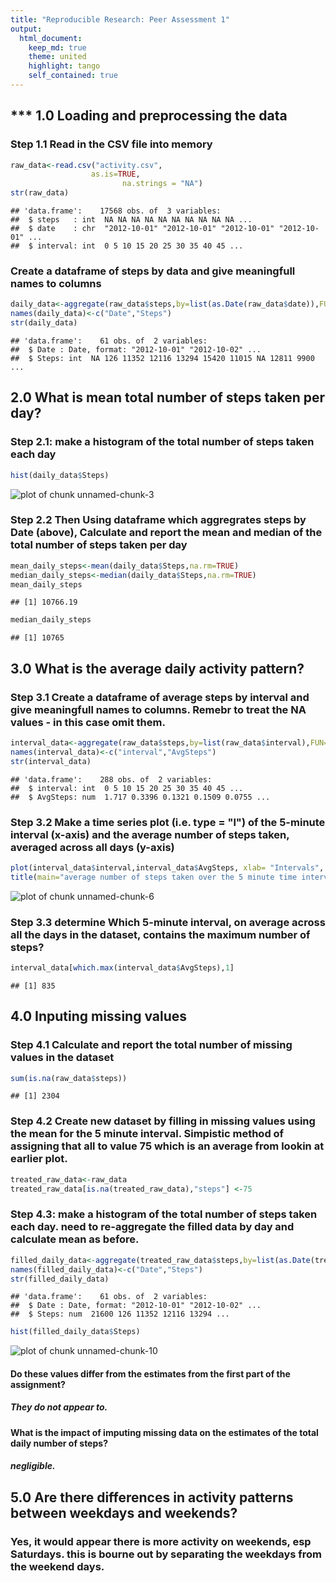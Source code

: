 ```yaml
---
title: "Reproducible Research: Peer Assessment 1"
output: 
  html_document:
    keep_md: true
    theme: united
    highlight: tango
    self_contained: true
---
```



## *** 1.0 Loading and preprocessing the data
### Step 1.1 Read in the CSV file into memory

```r
raw_data<-read.csv("activity.csv",
                  as.is=TRUE,
                         na.strings = "NA")
str(raw_data)
```

```
## 'data.frame':	17568 obs. of  3 variables:
##  $ steps   : int  NA NA NA NA NA NA NA NA NA NA ...
##  $ date    : chr  "2012-10-01" "2012-10-01" "2012-10-01" "2012-10-01" ...
##  $ interval: int  0 5 10 15 20 25 30 35 40 45 ...
```


### Create a dataframe of steps by data and give meaningfull names to columns

```r
daily_data<-aggregate(raw_data$steps,by=list(as.Date(raw_data$date)),FUN=sum)
names(daily_data)<-c("Date","Steps")
str(daily_data)
```

```
## 'data.frame':	61 obs. of  2 variables:
##  $ Date : Date, format: "2012-10-01" "2012-10-02" ...
##  $ Steps: int  NA 126 11352 12116 13294 15420 11015 NA 12811 9900 ...
```


## 2.0 What is mean total number of steps taken per day?
### Step 2.1:  make a histogram of the total number of steps taken each day


```r
hist(daily_data$Steps)
```

![plot of chunk unnamed-chunk-3](figure/unnamed-chunk-3-1.png) 

### Step 2.2 Then Using dataframe which aggregrates steps by Date (above), Calculate and report the mean and median of the total number of steps taken per day


```r
mean_daily_steps<-mean(daily_data$Steps,na.rm=TRUE)
median_daily_steps<-median(daily_data$Steps,na.rm=TRUE)
mean_daily_steps
```

```
## [1] 10766.19
```

```r
median_daily_steps
```

```
## [1] 10765
```

## 3.0 What is the average daily activity pattern?

### Step 3.1 Create a dataframe of average steps by interval and give meaningfull names to columns. Remebr to treat the NA values - in this case omit them.

```r
interval_data<-aggregate(raw_data$steps,by=list(raw_data$interval),FUN=mean,na.rm=TRUE)
names(interval_data)<-c("interval","AvgSteps")
str(interval_data)
```

```
## 'data.frame':	288 obs. of  2 variables:
##  $ interval: int  0 5 10 15 20 25 30 35 40 45 ...
##  $ AvgSteps: num  1.717 0.3396 0.1321 0.1509 0.0755 ...
```
### Step 3.2 Make a time series plot (i.e. type = "l") of the 5-minute interval (x-axis) and the average number of steps taken, averaged across all days (y-axis)

```r
plot(interval_data$interval,interval_data$AvgSteps, xlab= "Intervals", ylab= "Average number steps taken", type='l', col='red') 
title(main="average number of steps taken over the 5 minute time intervals", col.main="black", font.main=4)
```

![plot of chunk unnamed-chunk-6](figure/unnamed-chunk-6-1.png) 
### Step 3.3 determine Which 5-minute interval, on average across all the days in the dataset, contains the maximum number of steps?

```r
interval_data[which.max(interval_data$AvgSteps),1]
```

```
## [1] 835
```

## 4.0 Inputing missing values
### Step 4.1  Calculate and report the total number of missing values in the dataset

```r
sum(is.na(raw_data$steps))
```

```
## [1] 2304
```


### Step 4.2  Create new dataset by filling in missing values using the mean for the 5 minute interval. Simpistic method of assigning that all to value 75 which is an average from lookin at earlier plot.

```r
treated_raw_data<-raw_data
treated_raw_data[is.na(treated_raw_data),"steps"] <-75
```


### Step 4.3:  make a histogram of the total number of steps taken each day. need to re-aggregate the filled data by day and calculate mean as before.

```r
filled_daily_data<-aggregate(treated_raw_data$steps,by=list(as.Date(treated_raw_data$date)),FUN=sum)
names(filled_daily_data)<-c("Date","Steps")
str(filled_daily_data)
```

```
## 'data.frame':	61 obs. of  2 variables:
##  $ Date : Date, format: "2012-10-01" "2012-10-02" ...
##  $ Steps: num  21600 126 11352 12116 13294 ...
```

```r
hist(filled_daily_data$Steps)
```

![plot of chunk unnamed-chunk-10](figure/unnamed-chunk-10-1.png) 
#### Do these values differ from the estimates from the first part of the assignment? 
##### They do not appear to. 
#### What is the impact of imputing missing data on the estimates of the total daily number of steps?
##### negligible.

## 5.0 Are there differences in activity patterns between weekdays and weekends?
### Yes, it would appear there is more activity on weekends, esp Saturdays. this is bourne out by separating the weekdays from the weekend days.


